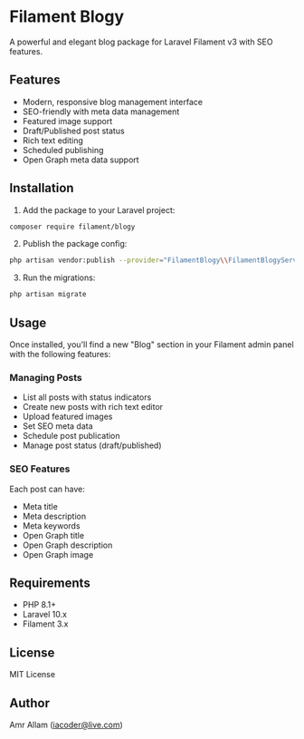 # Filament Blogy

A powerful and elegant blog package for Laravel Filament v3 with SEO features.

## Features

- Modern, responsive blog management interface
- SEO-friendly with meta data management
- Featured image support
- Draft/Published post status
- Rich text editing
- Scheduled publishing
- Open Graph meta data support

## Installation

1. Add the package to your Laravel project:

```bash
composer require filament/blogy
```

2. Publish the package config:

```bash
php artisan vendor:publish --provider="FilamentBlogy\\FilamentBlogyServiceProvider"
```

3. Run the migrations:

```bash
php artisan migrate
```

## Usage

Once installed, you'll find a new "Blog" section in your Filament admin panel with the following features:

### Managing Posts

- List all posts with status indicators
- Create new posts with rich text editor
- Upload featured images
- Set SEO meta data
- Schedule post publication
- Manage post status (draft/published)

### SEO Features

Each post can have:
- Meta title
- Meta description
- Meta keywords
- Open Graph title
- Open Graph description
- Open Graph image

## Requirements

- PHP 8.1+
- Laravel 10.x
- Filament 3.x

## License

MIT License

## Author

Amr Allam (iacoder@live.com)
